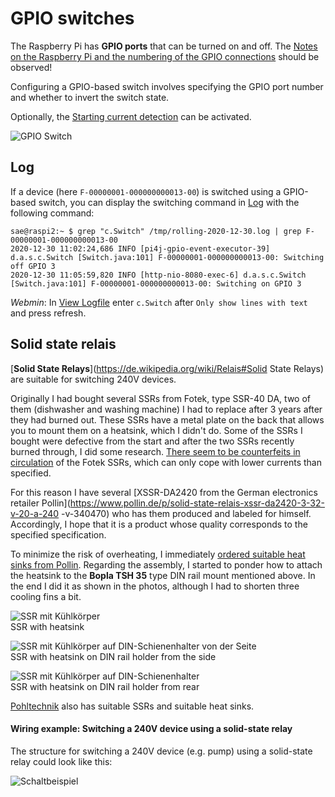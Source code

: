 # GPIO switches

The Raspberry Pi has **GPIO ports** that can be turned on and off.
The [Notes on the Raspberry Pi and the numbering of the GPIO connections](Raspberry_DE.md) should be observed!

Configuring a GPIO-based switch involves specifying the GPIO port number and whether to invert the switch state.

Optionally, the [Starting current detection](StartingCurrentDetection_DE.md) can be activated.

![GPIO Switch](../pics/fe/GPIOSwitch.png)

## Log
If a device (here `F-00000001-000000000013-00`) is switched using a GPIO-based switch, you can display the switching command in [Log](Logging_DE.md) with the following command:

```console
sae@raspi2:~ $ grep "c.Switch" /tmp/rolling-2020-12-30.log | grep F-00000001-000000000013-00
2020-12-30 11:02:24,686 INFO [pi4j-gpio-event-executor-39] d.a.s.c.Switch [Switch.java:101] F-00000001-000000000013-00: Switching off GPIO 3
2020-12-30 11:05:59,820 INFO [http-nio-8080-exec-6] d.a.s.c.Switch [Switch.java:101] F-00000001-000000000013-00: Switching on GPIO 3
```

*Webmin*: In [View Logfile](Logging_DE.md#user-content-webmin-logs) enter `c.Switch` after `Only show lines with text` and press refresh.

## Solid state relais

[**Solid State Relays**](https://de.wikipedia.org/wiki/Relais#Solid State Relays) are suitable for switching 240V devices.

Originally I had bought several SSRs from Fotek, type SSR-40 DA, two of them (dishwasher and washing machine) I had to replace after 3 years after they had burned out. These SSRs have a metal plate on the back that allows you to mount them on a heatsink, which I didn't do. Some of the SSRs I bought were defective from the start and after the two SSRs recently burned through, I did some research. [There seem to be counterfeits in circulation](https://www.mikrocontroller.net/topic/444199) of the Fotek SSRs, which can only cope with lower currents than specified.

For this reason I have several [XSSR-DA2420 from the German electronics retailer Pollin](https://www.pollin.de/p/solid-state-relais-xssr-da2420-3-32-v-20-a-240 -v-340470) who has them produced and labeled for himself. Accordingly, I hope that it is a product whose quality corresponds to the specified specification.

To minimize the risk of overheating, I immediately [ordered suitable heat sinks from Pollin](https://www.pollin.de/p/strangkuehlkoerper-kab-60-125-50-430152). Regarding the assembly, I started to ponder how to attach the heatsink to the **Bopla TSH 35** type DIN rail mount mentioned above. In the end I did it as shown in the photos, although I had to shorten three cooling fins a bit.

![SSR mit Kühlkörper](../pics/SsrMitKuehlkoerper.jpg)
<br>SSR with heatsink

![SSR mit Kühlkörper auf DIN-Schienenhalter von der Seite](../pics/SsrMitKuehlkoerperDinHalter.jpg)
<br>SSR with heatsink on DIN rail holder from the side

![SSR mit Kühlkörper auf DIN-Schienenhalter](../pics/SsrMitKuehlkoerperDinHalter2.jpg)
<br>SSR with heatsink on DIN rail holder from rear

[Pohltechnik](https://www.pohltechnik.com/de/ssr-relais) also has suitable SSRs and suitable heat sinks.

#### Wiring example: Switching a 240V device using a solid-state relay
The structure for switching a 240V device (e.g. pump) using a solid-state relay could look like this:

![Schaltbeispiel](../pics/SchaltungSSR.jpg)
